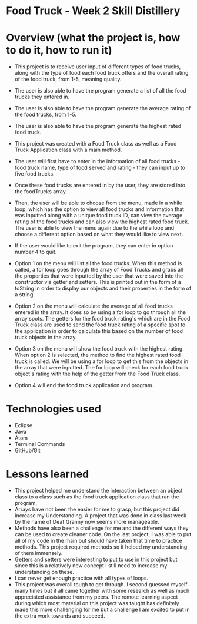 # Food Truck - Week 2 Skill Distillery

# Overview (what the project is, how to do it, how to run it)


- This project is to receive user input of different types of food trucks, along with the type of food each food truck offers and the overall rating of the food truck, from 1-5, meaning quality.
- The user is also able to have the program generate a list of all the food trucks they entered in.
- The user is also able to have the program generate the average rating of the food trucks, from 1-5.
- The user is also able to have the program generate the highest rated food truck.
- This project was created with a Food Truck class as well as a Food Truck Application class with a main method.


- The user will first have to enter in the information of all food trucks - food truck name, type of food served and rating - they can input up to five food trucks.
- Once these food trucks are entered in by the user, they are stored into the foodTrucks array.
- Then, the user will be able to choose from the menu, made in a while loop, which has the option to view all food trucks and information that was inputted along with a unique food truck ID, can view the average rating of the food trucks and can also view the highest rated food truck. The user is able to view the menu again due to the while loop and choose a different option based on what they would like to view next.
- If the user would like to exit the program, they can enter in option number 4 to quit.
- Option 1 on the menu will list all the food trucks. When this method is called, a for loop goes through the array of Food Trucks and grabs all the properties that were inputted by the user that were saved into the constructor via getter and setters. This is printed out in the form of a toString in order to display our objects and their properties in the form of a string.
- Option 2 on the menu will calculate the average of all food trucks entered in the array. It does so by using a for loop to go through all the array spots. The getters for the food truck rating's which are in the Food Truck class are used to send the food truck rating of a specific spot to the application in order to calculate this based on the number of food truck objects in the array.
- Option 3 on the menu will show the food truck with the highest rating. When option 2 is selected, the method to find the highest rated food truck is called. We will be using a for loop to get this from the objects in the array that were inputted. The for loop will check for each food truck object's rating with the help of the getter from the Food Truck class.
- Option 4 will end the food truck application and program.

# Technologies used
- Eclipse
- Java
- Atom
- Terminal Commands
- GitHub/Git

# Lessons learned
- This project helped me understand the interaction between an object class to a class such as the food truck application class that ran the program.
- Arrays have not been the easier for me to grasp, but this project did increase my Understanding. A project that was done in class last week by the name of Deaf Granny now seems more manageable.
- Methods have also been a challenge for me and the different ways they can be used to create cleaner code. On the last project, I was able to put all of my code in the main but should have taken that time to practice methods. This project required methods so it helped my understanding of them immensely.
- Getters and setters were interesting to put to use in this project but since this is a relatively new concept I still need to increase my understanding on these.
- I can never get enough practice with all types of loops.
- This project was overall tough to get through. I second guessed myself many times but it all came together with some research as well as much appreciated assistance from my peers. The remote learning aspect during which most material on this project was taught has definitely made this more challenging for me but a challenge I am excited to put in the extra work towards and succeed.
